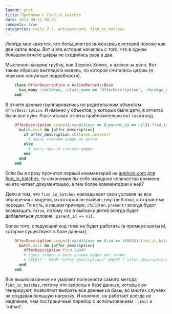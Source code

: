 ```yaml
---
layout: post
title: Проблемы с find_in_batches
date: 2011-09-11 00:22
comments: true
categories: rails 2.3, activerecord, find_in_batches
---
```


Иногда мне кажется, что большинство инженерных историй похоже как две капли воды. Вот и эта история началась с того, что 
в одном большом отчете цифры не сходились раза в два.

Мысленно закурив трубку, как Шерлок Холмс, я взялся за дело. Вот таким образом выглядела модель, по которой считались
цифры (я опускаю ненужные подробности).

``` ruby
    class OfferDescription < ActiveRecord::Base
      has_many :children, :class_name => 'OfferDescription', :foreign_key => :parent_id, :inverse_of => :parent
    end
```

В отчете данные группировались по родительским объектам `OfferDescription`. И
именно у объектов, у которых были дети, в отчетах были все нули. Рассчитывал
отчеты приблизительно вот такой код.

``` ruby
    OfferDescription.scoped(:conditions => {:parent_id => nil}).find_in_batches do |batch|
      batch.each do |offer_description|
        if offer_description.children.present?
          # здесь считаем цифры по детям
        else
          # здесь просто считаем цифры
        end
      end
    end
```

Если бы я сразу прочитал первый комментарий на 
[apidock.com для find_in_batches](http://apidock.com/rails/ActiveRecord/Batches/ClassMethods/find_in_batches#771-Careful-with-scopes),
то сэкономил бы себе изрядное количество времени, но кто читает документацию,
а тем более комментарии к ней?

Дело в том, что `find_in_batches` накладывает свои условия на все обращения к
модели, из которой он вызван, внутри блока, который ему передан. То есть, в
нашем примере, `children.present?` всегда будет возвращать `false`, потому что
в выборку детей всегда будет добавляться условие `:parent_id => nil`.

Более того, следующий код тоже не будет работать (в примере взяты id, которые
существуют в базе данных).

``` ruby
    OfferDescription.scoped(:conditions => {:id => 16005}).find_in_batches do |batch|
      batch.each do |offer_description|
        OfferDescription.find 18847
        # здесь запрос к базе данных будет вот таким
        # SELECT * FROM "offer_descriptions" WHERE ("offer_descriptions"."id" = 18847) AND ("offer_descriptions"."id" = 16005)
      end
    end
```

Все вышесказанное не умаляет полезности самого метода `find_in_batches`,
потому что запросы к базе данных, которые он генерируют, позволяют выбрать все
данные из базы, во многих случаях не создавая большую нагрузку. И конечно, он
работает всегда не медленее, чем постраничный перебор с использованием
`:limit` и `:offset'.
